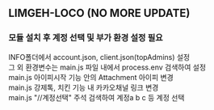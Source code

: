 ## LIMGEH-LOCO (NO MORE UPDATE)
### 모듈 설치 후 계정 선택 및 부가 환경 설정 필요
INFO폴더에서 account.json, client.json(topAdmins) 설정  
그 외 환경변수는 main.js 파일 내에서 process.env 검색하여 설정  
main.js 아이피시작 기능 안의 Attachment 아이피 변경  
main.js 강제톡, 치킨 기능 내 카카오채널 링크 변경  
main.js "//계정선택" 주석 검색하여 계정a b c 등 계정 선택  
